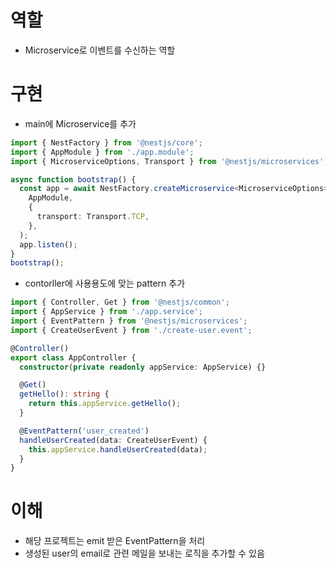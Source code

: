 # 역할

- Microservice로 이벤트를 수신하는 역할

# 구현

- main에 Microservice를 추가

```typescript
import { NestFactory } from '@nestjs/core';
import { AppModule } from './app.module';
import { MicroserviceOptions, Transport } from '@nestjs/microservices';

async function bootstrap() {
  const app = await NestFactory.createMicroservice<MicroserviceOptions>(
    AppModule,
    {
      transport: Transport.TCP,
    },
  );
  app.listen();
}
bootstrap();
```

- contorller에 사용용도에 맞는 pattern 추가

```typescript
import { Controller, Get } from '@nestjs/common';
import { AppService } from './app.service';
import { EventPattern } from '@nestjs/microservices';
import { CreateUserEvent } from './create-user.event';

@Controller()
export class AppController {
  constructor(private readonly appService: AppService) {}

  @Get()
  getHello(): string {
    return this.appService.getHello();
  }

  @EventPattern('user_created')
  handleUserCreated(data: CreateUserEvent) {
    this.appService.handleUserCreated(data);
  }
}
```

# 이해

- 해당 프로젝트는 emit 받은 EventPattern을 처리
- 생성된 user의 email로 관련 메일을 보내는 로직을 추가할 수 있음
